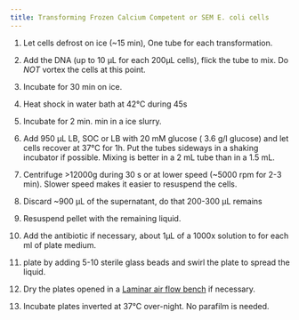 ```yaml
---
title: Transforming Frozen Calcium Competent or SEM E. coli cells 
---
```


1. Let cells defrost on ice (~15 min),  One tube for each transformation.

2. Add the DNA (up to 10 µL for each 200µL cells), flick the tube to mix. Do *NOT* vortex the cells at this point.

3. Incubate for 30 min on ice.

4. Heat shock in water bath at 42°C during 45s

5. Incubate for 2 min. min in a ice slurry.

6. Add 950 µL LB, SOC or LB with 20 mM glucose ( 3.6 g/l glucose) and let cells recover at 37°C for 1h. Put the tubes sideways in a shaking incubator if possible. Mixing is better in a 2 mL tube than in a 1.5 mL.

7. Centrifuge >12000g during 30 s or at lower speed (~5000 rpm for 2-3 min). Slower speed makes it easier to resuspend the cells.

8. Discard ~900 µL of the supernatant, do that 200-300 µL remains 

9. Resuspend pellet with the remaining liquid. 

10. Add the antibiotic if necessary, about 1µL of a 1000x solution to for each ml of plate medium.

11. plate by adding 5-10 sterile glass beads and swirl the plate to spread the liquid.

12. Dry the plates opened in a [Laminar air flow bench](https://en.wikipedia.org/wiki/Laminar_flow_cabinet) if necessary.

12. Incubate plates inverted at 37°C over-night. No parafilm is needed.
